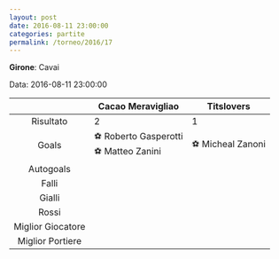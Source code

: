 ```yaml
---
layout: post
date: 2016-08-11 23:00:00
categories: partite
permalink: /torneo/2016/17
---
```

**Girone**: Cavai

Data: 2016-08-11 23:00:00

| | Cacao Meravigliao | Titslovers |
|:-----:|-----|-----|
Risultato|2|1
Goals|⚽ Roberto Gasperotti<br/>⚽ Matteo Zanini|⚽ Micheal Zanoni<br/>
Autogoals||
Falli||
Gialli||
Rossi||
Miglior Giocatore||
Miglior Portiere||